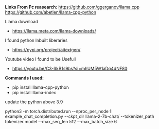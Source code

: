 **Links From Pc reasearch:**
https://github.com/ggerganov/llama.cpp
https://github.com/abetlen/llama-cpp-python

Llama download
- https://llama.meta.com/llama-downloads/

I found python Inbuilt liberaries
 - https://pypi.org/project/aitextgen/


Youtube video I found to be Usefull
 - https://youtu.be/C3-SkB1s9bs?si=mhUM5W1aDq4dNF80

**Commands I used:**
- pip install llama-cpp-python
- pip install llama-index

update the python above 3.9

python3 -m torch.distributed.run --nproc_per_node 1 example_chat_completion.py --ckpt_dir llama-2-7b-chat/ --tokenizer_path tokenizer.model --max_seq_len 512 --max_batch_size 6
